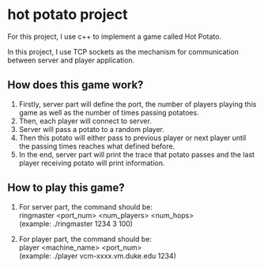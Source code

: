 # hot potato project
For this project, I use c++ to implement a game called Hot Potato. <br>

In this project, I use TCP sockets as the mechanism for communication between server and player application. <br>

## How does this game work?
1) Firstly, server part will define the port, the number of players playing this game as well as the number of times passing potatoes. <br>
2) Then, each player will connect to server. <br>
3) Server will pass a potato to a random player. <br>
4) Then this potato will either pass to previous player or next player until the passing times reaches what defined before. <br>
5) In the end, server part will print the trace that potato passes and the last player receiving potato will print information. <br>

## How to play this game?
1) For server part, the command should be: <br>
ringmaster <port_num> <num_players> <num_hops> <br> 
(example: ./ringmaster 1234 3 100) <br>

2) For player part, the command should be: <br>
player <machine_name> <port_num> <br>
(example: ./player vcm-xxxx.vm.duke.edu 1234)
